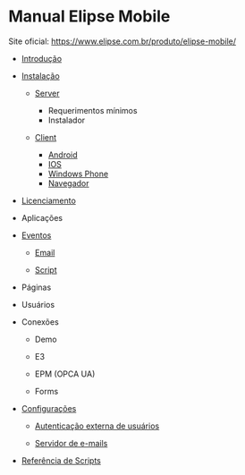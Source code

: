 # Manual Elipse Mobile

Site oficial:
https://www.elipse.com.br/produto/elipse-mobile/

- [Introdução](intro.md)

- [Instalação](install.md)

  - [Server](install.md#server)
    - Requerimentos mínimos
    - Instalador
 
  - [Client](install.md#client)
    - [Android](install.md#android)
    - [IOS](install.md#ios)
    - [Windows Phone](install.md#windows-phone)
    - [Navegador](install.md#navegador)

- [Licenciamento](licence.md)

- Aplicações

- [Eventos](events.md)

  - [Email](events.md#email)
  
  - [Script](events.md#script)

- Páginas

- Usuários
 
- Conexões 

  - Demo

  - E3

  - EPM (OPCA UA)

  - Forms

- [Configurações](config.md)

  - [Autenticação externa de usuários](config.md#autenticação-externa-de-usuários)
 
  - [Servidor de e-mails](config.md#servidor-de-e-mails)

- [Referência de Scripts](scripts.md)



